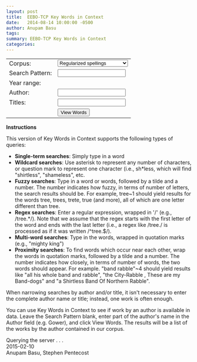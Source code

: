 ```yaml
---
layout: post
title:  EEBO-TCP Key Words in Context
date:   2014-08-14 10:00:00 -0500
author: Anupam Basu
tags: 
summary: EEBO-TCP Key Words in Context
categories:
---
```


<div class='page'>
<div>

<div id="leftContent">

<table>

<tr>
<td class="formColumn1">
Corpus:
</td>    
<td class="formColumn2">  
<select id="corpus">
<option value="plaintext_reg" selected>Regularized spellings</option>
<option value="plaintext">Original spellings</option>
<option value="plaintext_lem">Lemmatized and regularized</option>
</select> 
</td>  
</tr>


<tr>
<td class="formColumn1">
Search Pattern:
</td>    
<td class="formColumn2">   
<input type="text" id="searchPattern">
</td>   
</tr>
<tr>
<td class="formColumn1">
Year range:
</td>    
<td class="formColumn2x2">
<div  id="yearSlider">
</div>
</td>  
</tr>

<tr>
<td class="formColumn1">
Author:
</td>    
<td class="formColumn2">   
<input type="text" id="authors">
</td>   
</tr>

<tr>
<td class="formColumn1">
Titles:
</td>    
<td class="formColumn2">   
<input type="text" id="titles">
</td>    
</tr>

<tr>
<td class="formColumn1">
&nbsp;
</td> 
<td class="formColumn2">  
<button type="button" onclick="javascript:runGrok();">View Words</button> 
</td>    
</tr>

</table>

</div>

<div id="rightContent">

<div class="instructions">

<p><b>Instructions</b></p>

<p>This version of Key Words in Context supports the following types of queries:</p>

<ul>
<li><b>Single-term searches</b>:  Simply type in a word</li>
<li><b>Wildcard searches</b>:  Use asterisk to represent any number of characters, or question mark to represent one character (i.e., sh*less, which will find "shirtless", "shameless", etc.</li>
<li><b>Fuzzy searches</b>: Type in a word or words, followed by a tilde and a number.  The number indicates how fuzzy, in terms of number of letters, the search results should be.  For example, tree~1 should yield results for the words tree, trees, trete, true (and more), all of which are one letter different than tree.</li>
<li><b>Regex searches</b>: Enter a regular expression, wrapped in '/' (e.g., /tree.*/).  Note that we assume that the regex starts with the first letter of the word and ends with the last letter (i.e., a regex like /tree./ is processed as if it was written /^tree.$/).</li>
<li><b>Multi-word searches</b>:  Type in the words, wrapped in quotation marks (e.g., "mighty king")</li>
<li><b>Proximity searches</b>: To find words which occur near each other, wrap the words in quotation marks, followed by a tilde and a number.  The number indicates how closely, in terms of number of words, the two words should appear.  For example. "band rabble"~4 should yield results like  "all his whole band and rabble", "the City-Rabble , These are my Band-dogs" and "a Shirtless Band Of Northern Rabble".</li>
</ul>

<p>When narrowing searches by author and/or title, it isn't necessary to enter the complete author name or title; instead, one work is often enough.</p>

<p>You can use Key Words in Context to see if work by an author is available in data.  Leave the Search Pattern blank, enter part of the author's name in the Author field (e.g. Gower), and click View Words.  The results will be a list of the works by the author contained in our corpus.</p>

</div>

</div>

<div id="clearContent"></div>

<div id="resultsInformation" class="pagingWidget"></div>

<div id="topPagingWidget" class="pagingWidget"></div>

<div id="results"></div>

<div id="bottomPagingWidget" class="pagingWidget"></div>

<div id="runningQueryMessage">Querying the server . . . </div>


<!-- COPY JS FROM THE APPLICATION -->

<script src="/assets/tools/js/jquery-1.11.0.min.js?v=1500"></script>
<script src="/assets/tools/js/jquery-ui-1.11.0.custom/jquery-ui.min.js?v=1500"></script>
<script src="/assets/tools/js/jQRangeSlider-5.7.0/jQRangeSlider-min.js?v=1500"></script>
<link rel="stylesheet" type="text/css" href="/assets/tools/js/jQRangeSlider-5.7.0/css/classic.css?v=1500">
<link rel="stylesheet" type="text/css" href="/assets/tools/css/webGrok.css?v=1500">
<script src="/assets/tools/js/webGrok.js?v=1500" charset="utf-8"></script>

</div>
<div class='small italics'>2015-02-10</div>
<div class='small italics'>Anupam Basu, Stephen Pentecost</div>
